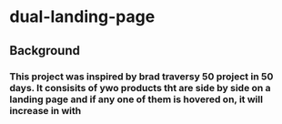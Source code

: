 # dual-landing-page

## Background
### This project was inspired by brad traversy 50 project in 50 days. It consisits of ywo products tht are side by side on a landing page and if any one of them is hovered on, it will increase in with
